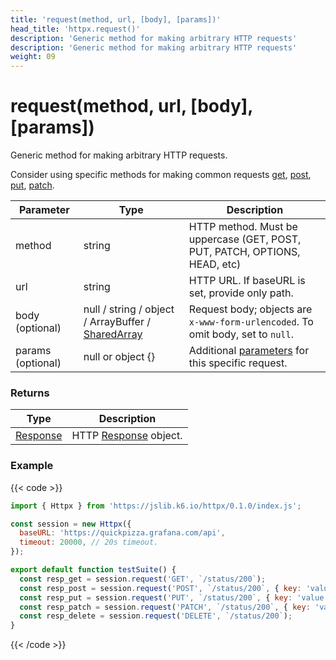 ```yaml
---
title: 'request(method, url, [body], [params])'
head_title: 'httpx.request()'
description: 'Generic method for making arbitrary HTTP requests'
description: 'Generic method for making arbitrary HTTP requests'
weight: 09
---
```


# request(method, url, [body], [params])

Generic method for making arbitrary HTTP requests.

Consider using specific methods for making common requests [get](https://grafana.com/docs/k6/<K6_VERSION>/javascript-api/jslib/httpx/get), [post](https://grafana.com/docs/k6/<K6_VERSION>/javascript-api/jslib/httpx/post), [put](https://grafana.com/docs/k6/<K6_VERSION>/javascript-api/jslib/httpx/put), [patch](https://grafana.com/docs/k6/<K6_VERSION>/javascript-api/jslib/httpx/patch).

| Parameter         | Type                                                                                                                              | Description                                                                                                                |
| ----------------- | --------------------------------------------------------------------------------------------------------------------------------- | -------------------------------------------------------------------------------------------------------------------------- |
| method            | string                                                                                                                            | HTTP method. Must be uppercase (GET, POST, PUT, PATCH, OPTIONS, HEAD, etc)                                                 |
| url               | string                                                                                                                            | HTTP URL. If baseURL is set, provide only path.                                                                            |
| body (optional)   | null / string / object / ArrayBuffer / [SharedArray](https://grafana.com/docs/k6/<K6_VERSION>/javascript-api/k6-data/sharedarray) | Request body; objects are `x-www-form-urlencoded`. To omit body, set to `null`.                                            |
| params (optional) | null or object {}                                                                                                                 | Additional [parameters](https://grafana.com/docs/k6/<K6_VERSION>/javascript-api/k6-http/params) for this specific request. |

### Returns

| Type                                                                                 | Description                                                                                       |
| ------------------------------------------------------------------------------------ | ------------------------------------------------------------------------------------------------- |
| [Response](https://grafana.com/docs/k6/<K6_VERSION>/javascript-api/k6-http/response) | HTTP [Response](https://grafana.com/docs/k6/<K6_VERSION>/javascript-api/k6-http/response) object. |

### Example

{{< code >}}

```javascript
import { Httpx } from 'https://jslib.k6.io/httpx/0.1.0/index.js';

const session = new Httpx({
  baseURL: 'https://quickpizza.grafana.com/api',
  timeout: 20000, // 20s timeout.
});

export default function testSuite() {
  const resp_get = session.request('GET', `/status/200`);
  const resp_post = session.request('POST', `/status/200`, { key: 'value' });
  const resp_put = session.request('PUT', `/status/200`, { key: 'value' });
  const resp_patch = session.request('PATCH', `/status/200`, { key: 'value' });
  const resp_delete = session.request('DELETE', `/status/200`);
}
```

{{< /code >}}
